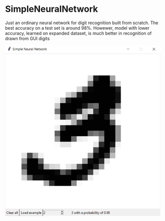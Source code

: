 # SimpleNeuralNetwork

Just an ordinary neural network for digit recognition built from scratch. The best accuracy on a test set is around 98%. Howewer, model with lower accuracy, learned on expanded dataset, is much better in recognition of drawn from GUI digits

![Screenshot](/screenshots/screenshot.jpg?raw=true)
